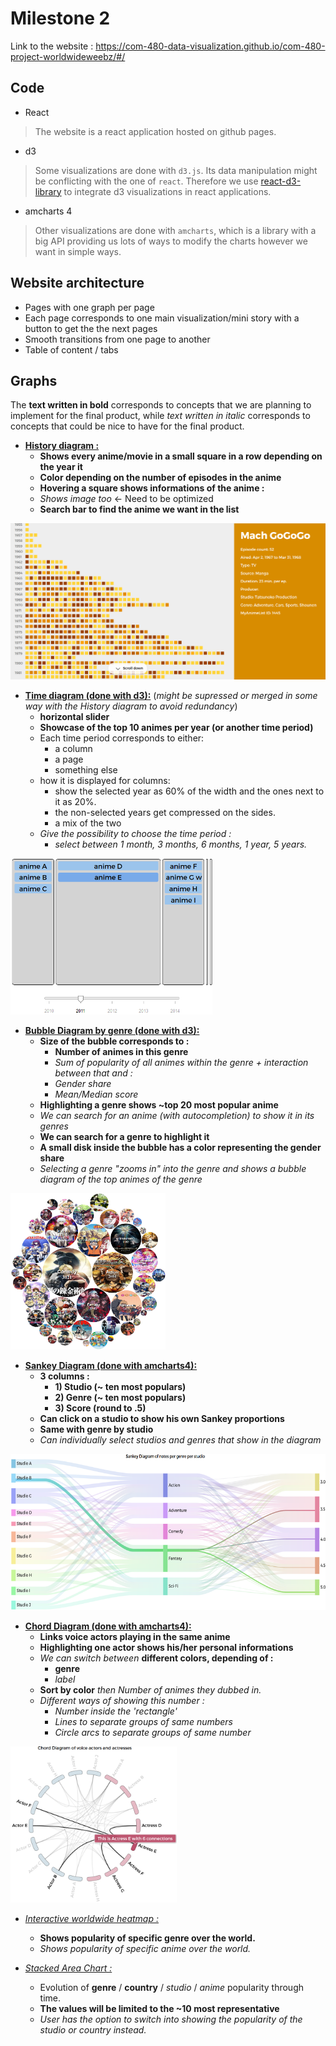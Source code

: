 # Milestone 2

Link to the website : https://com-480-data-visualization.github.io/com-480-project-worldwideweebz/#/

## Code

- React
> The website is a react application hosted on github pages.

- d3
> Some visualizations are done with `d3.js`. Its data manipulation might be conflicting with the one of `react`. Therefore we use [react-d3-library](https://react-d3-library.github.io/) to integrate d3 visualizations in react applications.

- amcharts 4
> Other visualizations are done with `amcharts`, which is a library with a big API providing us lots of ways to modify the charts however we want in simple ways.

## Website architecture

- Pages with one graph per page
- Each page corresponds to one main visualization/mini story with a button to get the the next pages
- Smooth transitions from one page to another
- Table of content / tabs

## Graphs

The **text written in bold** corresponds to concepts that we are planning to implement for the final product, while *text written in italic* corresponds to concepts that could be nice to have for the final product.

- <ins>**History diagram :**</ins>
  - **Shows every anime/movie in a small square in a row depending on the year it**
  - **Color depending on the number of episodes in the anime**
  - **Hovering a square shows informations of the anime :**
  - *Shows image too* <- Need to be optimized
  - **Search bar to find the anime we want in the list**

<img src="assets/history_page_preview.png" height="250px">

- <ins>**Time diagram (done with d3):**</ins>  (*might be supressed or merged in some way with the History diagram to avoid redundancy*)
  - **horizontal slider**
  - **Showcase of the top 10 animes per year (or another time period)**
  - Each time period corresponds to either:
    - a column
    - a page
    - something else
  - how it is displayed for columns: 
    - show the selected year as 60% of the width and the ones next to it as 20%.
    - the non-selected years get compressed on the sides.
    - a mix of the two
  - *Give the possibility to choose the time period :*
    - *select between 1 month, 3 months, 6 months, 1 year, 5 years.*

<img src="assets/topAnimes_page_preview.png" height="250px">

- <ins>**Bubble Diagram by genre (done with d3):**</ins>
  - **Size of the bubble corresponds to :** 
    - **Number of animes in this genre**
    - *Sum of popularity of all animes within the genre* *+ interaction between that and :*
    - *Gender share*
    - *Mean/Median score*
  - **Highlighting a genre shows ~top 20 most popular anime**
  - *We can search for an anime (with autocompletion) to show it in its genres*
  - **We can search for a genre to highlight it**
  - **A small disk inside the bubble has a color representing the gender share**
  - *Selecting a genre "zooms in" into the genre and shows a bubble diagram of the top animes of the genre*

<img src="assets/bubble_page_preview.png" height="250px">

- <ins>**Sankey Diagram (done with amcharts4):**</ins>
  -  **3 columns :**
     - **1) Studio (~ ten most populars)**
     - **2) Genre (~ ten most populars)**
     - **3) Score (round to .5)**
   - **Can click on a studio to show his own Sankey proportions**
   - **Same with genre by studio**
   - *Can individually select studios and genres that show in the diagram*

<img src="assets/sankey_page_preview.png" height="250px">

- <ins>**Chord Diagram (done with amcharts4):**</ins>
  - **Links voice actors playing in the same anime**
  - **Highlighting one actor shows his/her personal informations**
  - *We can switch between* **different colors, depending of :**
    - **genre**
    - *label*
  - **Sort by color** *then Number of animes they dubbed in.*
  - *Different ways of showing this number :*
    - *Number inside the 'rectangle'*
    - *Lines to separate groups of same numbers*
    - *Circle arcs to separate groups of same number*

<img src="assets/chord_page_preview.png" height="250px">

- <ins>*Interactive worldwide heatmap :*</ins>
  - **Shows popularity of specific genre over the world.**
  - *Shows popularity of specific anime over the world.*
  
- <ins>*Stacked Area Chart :*</ins>
  - Evolution of **genre** / **country** / *studio* / *anime* popularity through time.
  - **The values will be limited to the ~10 most representative**
  - *User has the option to switch into showing the popularity of the studio or country instead.*